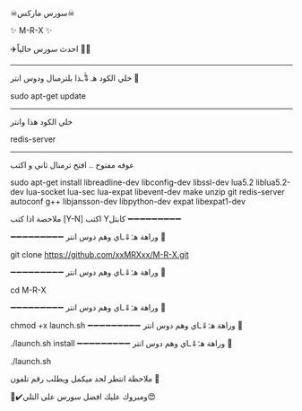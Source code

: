 ☠سورس ماركس☠

✨ M-R-X ✨

✈️احدث سورس حالياً 🚀🚀

_______________________

خلي الكود هہ⇓ّٰـذا بلترمنال ودوس انتر 🚀

sudo apt-get update

_________________________

خلي الكود هذا وانتر

redis-server
_________________________


عوفه مفتوح .. افتح ترمنال ثاني و اكتب 

sudo apt-get install libreadline-dev libconfig-dev libssl-dev lua5.2 liblua5.2-dev lua-socket lua-sec lua-expat libevent-dev make unzip git redis-server autoconf g++ libjansson-dev libpython-dev expat libexpat1-dev

ملاحضة اذا كتب [Y-N] اكتب Yكابتل
➖➖➖➖➖➖➖➖➖


➖➖➖➖➖➖➖➖➖
وراهة هہّٰ⇓ـاي وهم دوس انتر 🚀

git clone https://github.com/xxMRXxx/M-R-X.git

➖➖➖➖➖➖➖➖➖
وراهة هہّٰ⇓ـاي وهم دوس انتر 🚀

cd M-R-X

➖➖➖➖➖➖➖➖➖
وراهة هہّٰ⇓ـاي وهم دوس انتر 🚀

chmod +x launch.sh
➖➖➖➖➖➖➖➖➖
وراهة هہّٰ⇓ـاي وهم دوس انتر 🚀

./launch.sh install
➖➖➖➖➖➖➖➖➖
وراهة هہّٰ⇓ـاي وهم دوس انتر 🚀

./launch.sh

ملاحظة انتطر لحد ميكمل ويطلب رقم تلفون 📱

🔴✔️ومبروك عليك افضل سورس على التلي😍


